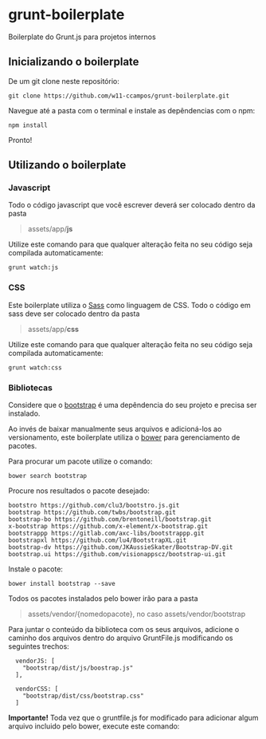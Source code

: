 # grunt-boilerplate
Boilerplate do Grunt.js para projetos internos


## Inicializando o boilerplate
De um git clone neste repositório:
```
git clone https://github.com/w11-ccampos/grunt-boilerplate.git
```

Navegue até a pasta com o terminal e instale as depêndencias com o npm:
```
npm install
```

Pronto!

## Utilizando o boilerplate
### Javascript
Todo o código javascript que você escrever deverá ser colocado dentro da pasta
> assets/app/**js**

Utilize este comando para que qualquer alteração feita no seu código seja compilada automaticamente:
```
grunt watch:js
```

### CSS
Este boilerplate utiliza o [Sass](http://sass-lang.com/) como linguagem de CSS. Todo o código em sass deve ser colocado dentro da pasta
> assets/app/**css**

Utilize este comando para que qualquer alteração feita no seu código seja compilada automaticamente:
```
grunt watch:css
```

### Bibliotecas
Considere que o [bootstrap](http://getbootstrap.com/css/) é uma depêndencia do seu projeto e precisa ser instalado.

Ao invés de baixar manualmente seus arquivos e adicioná-los ao versionamento, este boilerplate utiliza o [bower](http://bower.io) para gerenciamento de pacotes.

Para procurar um pacote utilize o comando:
```
bower search bootstrap
```

Procure nos resultados o pacote desejado:
```
bootstro https://github.com/clu3/bootstro.js.git
bootstrap https://github.com/twbs/bootstrap.git
bootstrap-bo https://github.com/brentoneill/bootstrap.git
x-bootstrap https://github.com/x-element/x-bootstrap.git
bootstrappp https://gitlab.com/axc-libs/bootstrappp.git
bootstrapxl https://github.com/lu4/BootstrapXL.git
bootstrap-dv https://github.com/JKAussieSkater/Bootstrap-DV.git
bootstrap.ui https://github.com/visionappscz/bootstrap-ui.git
```

Instale o pacote:
```
bower install bootstrap --save
```

Todos os pacotes instalados pelo bower irão para a pasta 
> assets/vendor/{nomedopacote}, no caso assets/vendor/bootstrap

Para juntar o conteúdo da biblioteca com os seus arquivos, adicione o caminho dos arquivos dentro do arquivo GruntFile.js modificando os seguintes trechos:
```
  vendorJS: [
    "bootstrap/dist/js/boostrap.js"
  ],
  
  vendorCSS: [
    "bootstrap/dist/css/bootstrap.css"
  ]
```

**Importante!** Toda vez que o gruntfile.js for modificado para adicionar algum arquivo incluido pelo bower, execute este comando:
```
